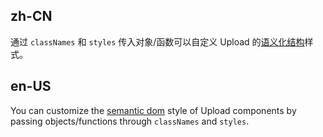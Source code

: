## zh-CN

通过 `classNames` 和 `styles` 传入对象/函数可以自定义 Upload 的[语义化结构](#semantic-upload)样式。

## en-US

You can customize the [semantic dom](#semantic-upload) style of Upload components by passing objects/functions through `classNames` and `styles`.
